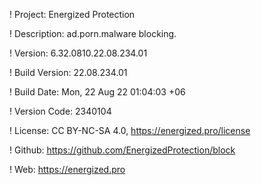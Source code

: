 ! Project: Energized Protection

! Description: ad.porn.malware blocking.

! Version: 6.32.0810.22.08.234.01

! Build Version: 22.08.234.01

! Build Date: Mon, 22 Aug 22 01:04:03 +06

! Version Code: 2340104

! License: CC BY-NC-SA 4.0, https://energized.pro/license

! Github: https://github.com/EnergizedProtection/block

! Web: https://energized.pro
